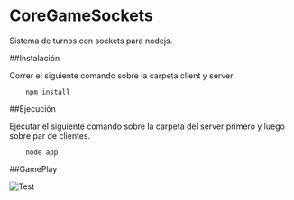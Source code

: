 # CoreGameSockets
Sistema de turnos con sockets para nodejs.

##Instalación

Correr el siguiente comando sobre la carpeta client y server

```
    npm install
```    

##Ejecución

Ejecutar el siguiente comando sobre la carpeta del server primero y luego sobre par de clientes.

```
    node app
```    

##GamePlay

![Test](https://raw.githubusercontent.com/HackAcademy/CoreGameSockets/master/gameplay.png "GamePlay")
